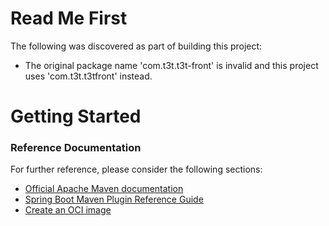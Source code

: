 # Read Me First
The following was discovered as part of building this project:

* The original package name 'com.t3t.t3t-front' is invalid and this project uses 'com.t3t.t3tfront' instead.

# Getting Started

### Reference Documentation
For further reference, please consider the following sections:

* [Official Apache Maven documentation](https://maven.apache.org/guides/index.html)
* [Spring Boot Maven Plugin Reference Guide](https://docs.spring.io/spring-boot/docs/2.7.18/maven-plugin/reference/html/)
* [Create an OCI image](https://docs.spring.io/spring-boot/docs/2.7.18/maven-plugin/reference/html/#build-image)

